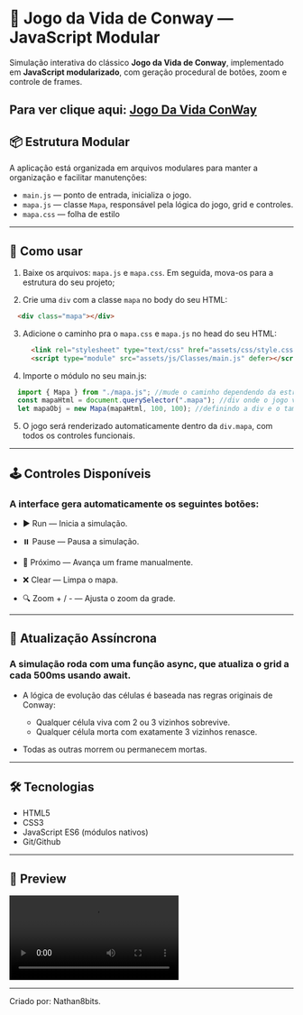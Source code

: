 # 🧬 Jogo da Vida de Conway — JavaScript Modular

Simulação interativa do clássico **Jogo da Vida de Conway**, implementado em **JavaScript modularizado**, com geração procedural de botões, zoom e controle de frames.

Para ver clique aqui: [Jogo Da Vida ConWay](https://nathan8bits.github.io/gameLifeConway/
)
---

## 📦 Estrutura Modular

A aplicação está organizada em arquivos modulares para manter a organização e facilitar manutenções:

- `main.js` — ponto de entrada, inicializa o jogo.
- `mapa.js` — classe `Mapa`, responsável pela lógica do jogo, grid e controles.
- `mapa.css` — folha de estilo

---

## 🚀 Como usar

1. Baixe os arquivos: `mapa.js` e `mapa.css`. Em seguida, mova-os para a estrutura do seu projeto;

2. Crie uma `div` com a classe `mapa` no body do seu HTML:
  ```html
    <div class="mapa"></div>
  ```

3. Adicione o caminho pra o `mapa.css` e `mapa.js` no head do seu HTML:
   ```html
     <link rel="stylesheet" type="text/css" href="assets/css/style.css" media="screen" />
     <script type="module" src="assets/js/Classes/main.js" defer></script>
   ```

4. Importe o módulo no seu main.js:

  ```js
    import { Mapa } from "./mapa.js"; //mude o caminho dependendo da estrutura do seu projeto
    const mapaHtml = document.querySelector(".mapa"); //div onde o jogo vai rodar
    let mapaObj = new Mapa(mapaHtml, 100, 100); //definindo a div e o tamanho do tabuleiro
  ```
5. O jogo será renderizado automaticamente dentro da `div.mapa`, com todos os controles funcionais.

---

## 🕹️ Controles Disponíveis
### A interface gera automaticamente os seguintes botões:

  - ▶️ Run — Inicia a simulação.

  - ⏸️ Pause — Pausa a simulação.

  - 🔄 Próximo — Avança um frame manualmente.

  - ❌ Clear — Limpa o mapa.

  - 🔍 Zoom + / - — Ajusta o zoom da grade.

---
## 🔁 Atualização Assíncrona
### A simulação roda com uma função async, que atualiza o grid a cada 500ms usando await.

- A lógica de evolução das células é baseada nas regras originais de Conway:
  - Qualquer célula viva com 2 ou 3 vizinhos sobrevive.
  - Qualquer célula morta com exatamente 3 vizinhos renasce.

- Todas as outras morrem ou permanecem mortas.

---

## 🛠️ Tecnologias
- HTML5
- CSS3
- JavaScript ES6 (módulos nativos)
- Git/Github

---

## 📸 Preview
![Jogo de ConWay rodando](./assets/img/conWay.mp4)

---
Criado por: Nathan8bits.
